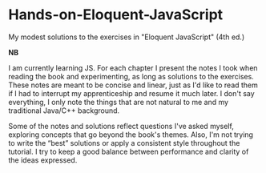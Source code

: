 # Hands-on-Eloquent-JavaScript
My modest solutions to the exercises in "Eloquent JavaScript" (4th ed.)

**NB**

I am currently learning JS. For each chapter I present the notes I took when reading the book and experimenting, as long as solutions to the exercises. These notes are meant to be concise and linear, just as I'd like to read them if I had to interrupt my apprenticeship and resume it much later. I don't say everything, I only note the things that are not natural to me and my traditional Java/C++ background.

Some of the notes and solutions reflect questions I've asked myself, exploring concepts that go beyond the book's themes. Also, I'm not trying to write the “best” solutions or apply a consistent style throughout the tutorial. I try to keep a good balance between performance and clarity of the ideas expressed. 
